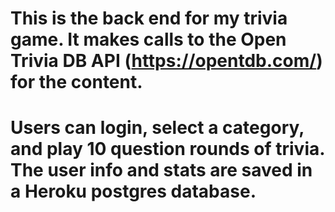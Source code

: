 # This is the back end for my trivia game. It makes calls to the Open Trivia DB API (https://opentdb.com/) for the content. 

# Users can login, select a category, and play 10 question rounds of trivia. The user info and stats are saved in a Heroku postgres database.

